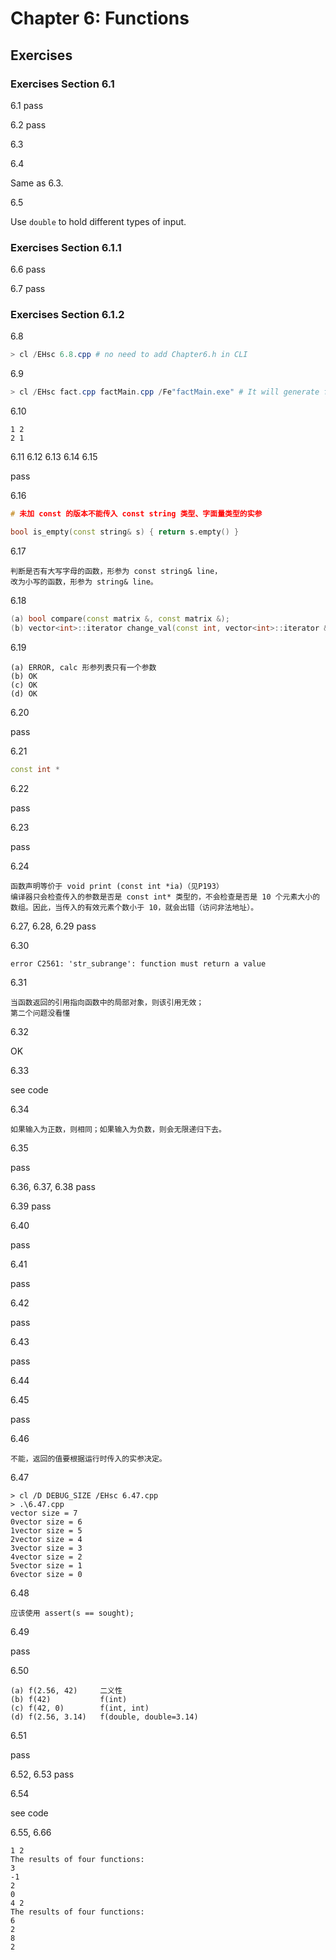 # Chapter 6: Functions



##  Exercises

### Exercises Section 6.1

6.1 pass

6.2 pass

6.3

6.4 

Same as 6.3.

6.5

Use `double` to hold different types of input.

### Exercises Section 6.1.1

6.6 pass

6.7 pass

### Exercises Section 6.1.2

6.8

```powershell
> cl /EHsc 6.8.cpp # no need to add Chapter6.h in CLI
```

6.9

```powershell
> cl /EHsc fact.cpp factMain.cpp /Fe"factMain.exe" # It will generate fact.exe without /Fe<filename>, i.e., using the name of the first source file.
```

6.10

```
1 2
2 1
```

6.11 6.12 6.13 6.14 6.15

pass

6.16

```c++
# 未加 const 的版本不能传入 const string 类型、字面量类型的实参

bool is_empty(const string& s) { return s.empty() }
```

6.17

```
判断是否有大写字母的函数，形参为 const string& line，
改为小写的函数，形参为 string& line。
```

6.18

```c++
(a) bool compare(const matrix &, const matrix &);
(b) vector<int>::iterator change_val(const int, vector<int>::iterator &);
```

6.19

```
(a) ERROR, calc 形参列表只有一个参数
(b) OK
(c) OK
(d) OK
```

6.20

pass

6.21

```c++
const int *
```

6.22

pass

6.23

pass

6.24

```
函数声明等价于 void print (const int *ia)（见P193）
编译器只会检查传入的参数是否是 const int* 类型的，不会检查是否是 10 个元素大小的数组。因此，当传入的有效元素个数小于 10，就会出错（访问非法地址）。
```

6.27, 6.28, 6.29 pass

6.30

```
error C2561: 'str_subrange': function must return a value
```

6.31

```
当函数返回的引用指向函数中的局部对象，则该引用无效；
第二个问题没看懂
```

6.32

OK

6.33

see code

6.34

```
如果输入为正数，则相同；如果输入为负数，则会无限递归下去。
```

6.35

pass

6.36, 6.37, 6.38 pass

6.39 pass

6.40

pass

6.41

pass

6.42

pass

6.43

pass

6.44

6.45

pass

6.46

```
不能，返回的值要根据运行时传入的实参决定。
```

6.47

```
> cl /D DEBUG_SIZE /EHsc 6.47.cpp
> .\6.47.cpp
vector size = 7
0vector size = 6
1vector size = 5
2vector size = 4
3vector size = 3
4vector size = 2
5vector size = 1
6vector size = 0
```

6.48

```
应该使用 assert(s == sought); 
```

6.49

pass

6.50

```
(a) f(2.56, 42) 	二义性
(b) f(42) 			f(int)
(c) f(42, 0) 		f(int, int)
(d) f(2.56, 3.14)	f(double, double=3.14)
```

6.51

pass

6.52, 6.53 pass

6.54

see code

6.55, 6.66

```
1 2
The results of four functions:
3
-1
2
0
4 2
The results of four functions:
6
2
8
2
```

